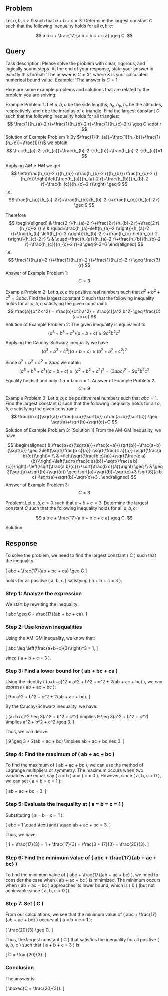 ## Problem

Let $a, b, c > 0$ such that $a+b+c=3$. Determine the largest constant $C$ such that the following inequality holds for all $a, b, c$:

$$
a b c + \frac{17}{a b + b c + c a} \geq C.
$$

## Query

Task description: Please solve the problem with clear, rigorous, and logically sound steps. At the end of your response, state your answer in exactly this format: 'The answer is $C=X$', where X is your calculated numerical bound value. Example: 'The answer is $C=1$'.

Here are some example problems and solutions that are related to the problem you are solving:

Example Problem 1: Let $a, b, c$ be the side lengths, $h_{a}, h_{b}, h_{c}$ be the altitudes, respectively, and $r$ be the inradius of a triangle. Find the largest constant $C$ such that the following inequality holds for all triangles:
$$
\frac{1}{h_{a}-2 r}+\frac{1}{h_{b}-2 r}+\frac{1}{h_{c}-2 r} \geq C \cdot r
$$
Solution of Example Problem 1: By $\frac{1}{h_{a}}+\frac{1}{h_{b}}+\frac{1}{h_{c}}=\frac{1}{r}$ we obtain
$$
\frac{h_{a}-2 r}{h_{a}}+\frac{h_{b}-2 r}{h_{b}}+\frac{h_{c}-2 r}{h_{c}}=1
$$

Applying $A M \geq H M$ we get
$$
\left(\frac{h_{a}-2 r}{h_{a}}+\frac{h_{b}-2 r}{h_{b}}+\frac{h_{c}-2 r}{h_{c}}\right)\left(\frac{h_{a}}{h_{a}-2 r}+\frac{h_{b}}{h_{b}-2 r}+\frac{h_{c}}{h_{c}-2 r}\right) \geq 9
$$
i.e.
$$
\frac{h_{a}}{h_{a}-2 r}+\frac{h_{b}}{h_{b}-2 r}+\frac{h_{c}}{h_{c}-2 r} \geq 9
$$

Therefore
$$
\begin{aligned}
& \frac{2 r}{h_{a}-2 r}+\frac{2 r}{h_{b}-2 r}+\frac{2 r}{h_{c}-2 r} \\
& \quad=\frac{h_{a}-\left(h_{a}-2 r\right)}{h_{a}-2 r}+\frac{h_{b}-\left(h_{b}-2 r\right)}{h_{b}-2 r}+\frac{h_{c}-\left(h_{c}-2 r\right)}{h_{c}-2 r} \\
& \quad=\frac{h_{a}}{h_{a}-2 r}+\frac{h_{b}}{h_{b}-2 r}+\frac{h_{c}}{h_{c}-2 r}-3 \geq 9-3=6
\end{aligned}
$$
i.e.
$$
\frac{1}{h_{a}-2 r}+\frac{1}{h_{b}-2 r}+\frac{1}{h_{c}-2 r} \geq \frac{3}{r}
$$
Answer of Example Problem 1: $$C = 3$$

Example Problem 2: Let $a, b, c$ be positive real numbers such that $a^2 + b^2 + c^2 = 3abc$. Find the largest constant $C$ such that the following inequality holds for all $a, b, c$ satisfying the given constraint:
$$
\frac{a}{b^2 c^2} + \frac{b}{c^2 a^2} + \frac{c}{a^2 b^2} \geq \frac{C}{a+b+c}
$$
Solution of Example Problem 2: The given inequality is equivalent to
$$
\left(a^{3}+b^{3}+c^{3}\right)(a+b+c) \geq 9 a^{2} b^{2} c^{2}
$$

Applying the Cauchy-Schwarz inequality we have
$$
\left(a^{3}+b^{3}+c^{3}\right)(a+b+c) \geq\left(a^{2}+b^{2}+c^{2}\right)^{2}
$$

Since $a^{2}+b^{2}+c^{2}=3 a b c$ we obtain
$$
\left(a^{3}+b^{3}+c^{3}\right)(a+b+c) \geq\left(a^{2}+b^{2}+c^{2}\right)^{2}=(3 a b c)^{2}=9 a^{2} b^{2} c^{2}
$$

Equality holds if and only if $a=b=c=1$.
Answer of Example Problem 2: $$C = 9$$

Example Problem 3: Let $a, b, c$ be positive real numbers such that $a b c = 1$. Find the largest constant $C$ such that the following inequality holds for all $a, b, c$ satisfying the given constraint:
$$
\frac{b+c}{\sqrt{a}}+\frac{c+a}{\sqrt{b}}+\frac{a+b}{\sqrt{c}} \geq \sqrt{a}+\sqrt{b}+\sqrt{c}+C
$$
Solution of Example Problem 3: [Solution 1]
From the AM-GM Inequality, we have

$$
\begin{aligned}
& \frac{b+c}{\sqrt{a}}+\frac{c+a}{\sqrt{b}}+\frac{a+b}{\sqrt{c}} \geq 2\left(\sqrt{\frac{b c}{a}}+\sqrt{\frac{c a}{b}}+\sqrt{\frac{a b}{c}}\right)= \\
& =\left(\sqrt{\frac{b c}{a}}+\sqrt{\frac{c a}{b}}\right)+\left(\sqrt{\frac{c a}{b}}+\sqrt{\frac{a b}{c}}\right)+\left(\sqrt{\frac{a b}{c}}+\sqrt{\frac{b c}{a}}\right) \geq \\
& \geq 2(\sqrt{a}+\sqrt{b}+\sqrt{c}) \geq \sqrt{a}+\sqrt{b}+\sqrt{c}+3 \sqrt[6]{a b c}=\sqrt{a}+\sqrt{b}+\sqrt{c}+3 .
\end{aligned}
$$
Answer of Example Problem 3: $$C = 3$$


Problem: Let $a, b, c > 0$ such that $a+b+c=3$. Determine the largest constant $C$ such that the following inequality holds for all $a, b, c$:

$$
a b c + \frac{17}{a b + b c + c a} \geq C.
$$

Solution:

## Response

To solve the problem, we need to find the largest constant \( C \) such that the inequality 

\[
abc + \frac{17}{ab + bc + ca} \geq C
\]

holds for all positive \( a, b, c \) satisfying \( a + b + c = 3 \).

### Step 1: Analyze the expression

We start by rewriting the inequality:

\[
abc \geq C - \frac{17}{ab + bc + ca}.
\]

### Step 2: Use known inequalities

Using the AM-GM inequality, we know that:

\[
abc \leq \left(\frac{a+b+c}{3}\right)^3 = 1,
\]

since \( a + b + c = 3 \).

### Step 3: Find a lower bound for \( ab + bc + ca \)

Using the identity \( (a+b+c)^2 = a^2 + b^2 + c^2 + 2(ab + ac + bc) \), we can express \( ab + ac + bc \):

\[
9 = a^2 + b^2 + c^2 + 2(ab + ac + bc).
\]

By the Cauchy-Schwarz inequality, we have:

\[
(a+b+c)^2 \leq 3(a^2 + b^2 + c^2) \implies 9 \leq 3(a^2 + b^2 + c^2) \implies a^2 + b^2 + c^2 \geq 3.
\]

Thus, we can derive:

\[
9 \geq 3 + 2(ab + ac + bc) \implies ab + ac + bc \leq 3.
\]

### Step 4: Find the maximum of \( ab + ac + bc \)

To find the maximum of \( ab + ac + bc \), we can use the method of Lagrange multipliers or symmetry. The maximum occurs when two variables are equal, say \( a = b \) and \( c = 0 \). However, since \( a, b, c > 0 \), we can set \( a = b = c = 1 \):

\[
ab + ac + bc = 3.
\]

### Step 5: Evaluate the inequality at \( a = b = c = 1 \)

Substituting \( a = b = c = 1 \):

\[
abc = 1 \quad \text{and} \quad ab + ac + bc = 3.
\]

Thus, we have:

\[
1 + \frac{17}{3} = 1 + \frac{17}{3} = \frac{3 + 17}{3} = \frac{20}{3}.
\]

### Step 6: Find the minimum value of \( abc + \frac{17}{ab + ac + bc} \)

To find the minimum value of \( abc + \frac{17}{ab + ac + bc} \), we need to consider the case when \( ab + ac + bc \) is minimized. The minimum occurs when \( ab + ac + bc \) approaches its lower bound, which is \( 0 \) (but not achievable since \( a, b, c > 0 \)).

### Step 7: Set \( C \)

From our calculations, we see that the minimum value of \( abc + \frac{17}{ab + ac + bc} \) occurs at \( a = b = c = 1 \):

\[
\frac{20}{3} \geq C.
\]

Thus, the largest constant \( C \) that satisfies the inequality for all positive \( a, b, c \) such that \( a + b + c = 3 \) is:

\[
C = \frac{20}{3}.
\]

### Conclusion

The answer is 

\[
\boxed{C = \frac{20}{3}}.
\]